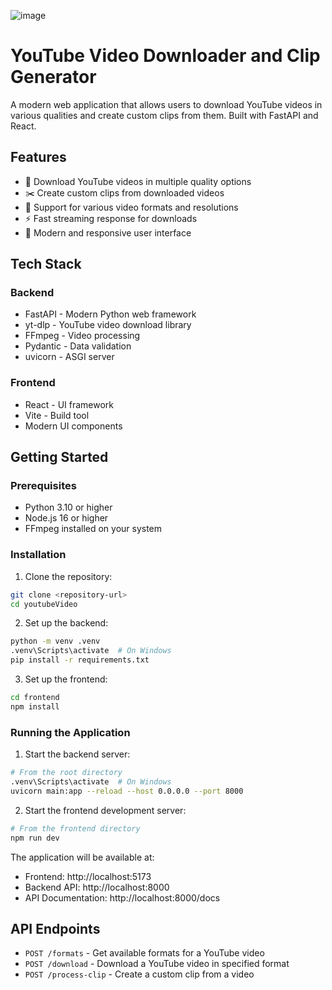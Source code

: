 ![image](https://github.com/user-attachments/assets/aa031834-7592-4dc3-821b-388e4dda8af3)

# YouTube Video Downloader and Clip Generator

A modern web application that allows users to download YouTube videos in various qualities and create custom clips from them. Built with FastAPI and React.

## Features

- 🎥 Download YouTube videos in multiple quality options
- ✂️ Create custom clips from downloaded videos
- 🎯 Support for various video formats and resolutions
- ⚡ Fast streaming response for downloads
- 🎨 Modern and responsive user interface

## Tech Stack

### Backend
- FastAPI - Modern Python web framework
- yt-dlp - YouTube video download library
- FFmpeg - Video processing
- Pydantic - Data validation
- uvicorn - ASGI server

### Frontend
- React - UI framework
- Vite - Build tool
- Modern UI components

## Getting Started

### Prerequisites
- Python 3.10 or higher
- Node.js 16 or higher
- FFmpeg installed on your system

### Installation

1. Clone the repository:
```bash
git clone <repository-url>
cd youtubeVideo
```

2. Set up the backend:
```bash
python -m venv .venv
.venv\Scripts\activate  # On Windows
pip install -r requirements.txt
```

3. Set up the frontend:
```bash
cd frontend
npm install
```

### Running the Application

1. Start the backend server:
```bash
# From the root directory
.venv\Scripts\activate  # On Windows
uvicorn main:app --reload --host 0.0.0.0 --port 8000
```

2. Start the frontend development server:
```bash
# From the frontend directory
npm run dev
```

The application will be available at:
- Frontend: http://localhost:5173
- Backend API: http://localhost:8000
- API Documentation: http://localhost:8000/docs

## API Endpoints

- `POST /formats` - Get available formats for a YouTube video
- `POST /download` - Download a YouTube video in specified format
- `POST /process-clip` - Create a custom clip from a video



